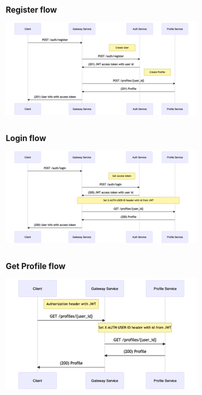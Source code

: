 ## Register flow
![image info](./docs/register-flow.png)
<br /><br />
## Login flow
![image info](./docs/login-flow.png)
<br /><br />
## Get Profile flow
![image info](./docs/get-profile-flow.png)